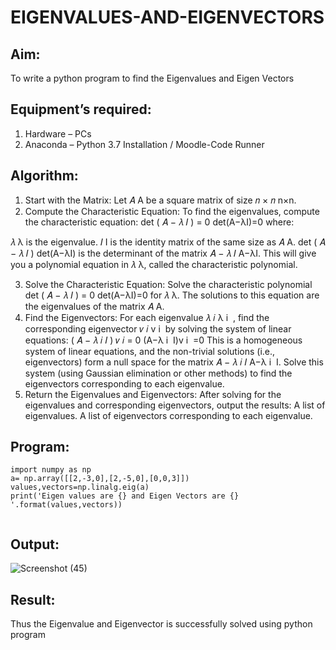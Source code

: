# EIGENVALUES-AND-EIGENVECTORS
## Aim:
To write a python program to find the Eigenvalues and Eigen Vectors
## Equipment’s required:
1. 	Hardware – PCs
2. 	Anaconda – Python 3.7 Installation / Moodle-Code Runner
## Algorithm:
1. Start with the Matrix:
Let 
𝐴
A be a square matrix of size 
𝑛
×
𝑛
n×n.
2. Compute the Characteristic Equation:
To find the eigenvalues, compute the characteristic equation:
det
(
𝐴
−
𝜆
𝐼
)
=
0
det(A−λI)=0
where:

𝜆
λ is the eigenvalue.
𝐼
I is the identity matrix of the same size as 
𝐴
A.
det
(
𝐴
−
𝜆
𝐼
)
det(A−λI) is the determinant of the matrix 
𝐴
−
𝜆
𝐼
A−λI.
This will give you a polynomial equation in 
𝜆
λ, called the characteristic polynomial.

3. Solve the Characteristic Equation:
Solve the characteristic polynomial 
det
(
𝐴
−
𝜆
𝐼
)
=
0
det(A−λI)=0 for 
𝜆
λ.
The solutions to this equation are the eigenvalues of the matrix 
𝐴
A.
4. Find the Eigenvectors:
For each eigenvalue 
𝜆
𝑖
λ 
i
​
 , find the corresponding eigenvector 
𝑣
𝑖
v 
i
​
  by solving the system of linear equations:
(
𝐴
−
𝜆
𝑖
𝐼
)
𝑣
𝑖
=
0
(A−λ 
i
​
 I)v 
i
​
 =0
This is a homogeneous system of linear equations, and the non-trivial solutions (i.e., eigenvectors) form a null space for the matrix 
𝐴
−
𝜆
𝑖
𝐼
A−λ 
i
​
 I.
Solve this system (using Gaussian elimination or other methods) to find the eigenvectors corresponding to each eigenvalue.
5. Return the Eigenvalues and Eigenvectors:
After solving for the eigenvalues and corresponding eigenvectors, output the results:
A list of eigenvalues.
A list of eigenvectors corresponding to each eigenvalue.


## Program:
```
import numpy as np
a= np.array([[2,-3,0],[2,-5,0],[0,0,3]])
values,vectors=np.linalg.eig(a)
print('Eigen values are {} and Eigen Vectors are {} '.format(values,vectors))
 
```

## Output:
![Screenshot (45)](https://github.com/user-attachments/assets/ded027f8-d75f-4af7-a1c0-5c492149a5c6)


## Result:
Thus the Eigenvalue and Eigenvector is successfully solved using python program
